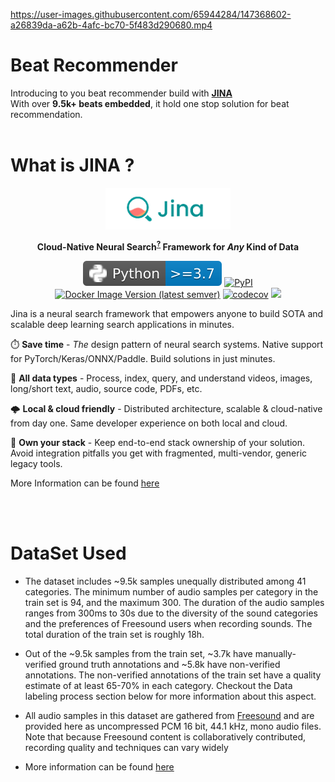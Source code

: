 

https://user-images.githubusercontent.com/65944284/147368602-a26839da-a62b-4afc-bc70-5f483d290680.mp4





# Beat Recommender

Introducing to you beat recommender build with [**JINA**](https://docs.jina.ai/) <br>
With over **9.5k+ beats embedded**, it hold one stop solution for beat recommendation.
<br>
<br>

# What is JINA ?
<p align="center">
<!--startmsg-->

<!--endmsg-->
</p>
<p align="center">
<a href="https://docs.jina.ai"><img src="https://github.com/jina-ai/jina/blob/master/.github/logo-only.gif?raw=true" alt="Jina logo: Jina is a cloud-native neural search framework" width="200px"></a>
</p>

<p align="center">
<b>Cloud-Native Neural Search<sup><a href="https://docs.jina.ai/get-started/neural-search/">?</a></sup> Framework for <i>Any</i> Kind of Data</b>
</p>


<p align=center>
<a href="https://pypi.org/project/jina/"><img src="https://github.com/jina-ai/jina/blob/master/.github/badges/python-badge.svg?raw=true" alt="Python 3.7 3.8 3.9" title="Jina supports Python 3.7 and above"></a>
<a href="https://pypi.org/project/jina/"><img src="https://img.shields.io/pypi/v/jina?color=%23099cec&amp;label=PyPI&amp;logo=pypi&amp;logoColor=white" alt="PyPI"></a>
<a href="https://hub.docker.com/r/jinaai/jina/tags"><img src="https://img.shields.io/docker/v/jinaai/jina?color=%23099cec&amp;label=Docker&amp;logo=docker&amp;logoColor=white&amp;sort=semver" alt="Docker Image Version (latest semver)"></a>
<a href="https://codecov.io/gh/jina-ai/jina"><img src="https://codecov.io/gh/jina-ai/jina/branch/master/graph/badge.svg" alt="codecov"></a>
<a href="https://slack.jina.ai"><img src="https://img.shields.io/badge/Slack-2.2k%2B-blueviolet?logo=slack&amp;logoColor=white"></a>
</p>

<!-- start elevator-pitch -->

Jina is a neural search framework that empowers anyone to build SOTA and scalable deep learning search applications in minutes.

⏱️ **Save time** - *The* design pattern of neural search systems. Native support for PyTorch/Keras/ONNX/Paddle. Build solutions in just minutes.

🌌 **All data types** - Process, index, query, and understand videos, images, long/short text, audio, source code, PDFs, etc.

🌩️ **Local & cloud friendly** - Distributed architecture, scalable & cloud-native from day one. Same developer experience on both local and cloud. 

🍱 **Own your stack** - Keep end-to-end stack ownership of your solution. Avoid integration pitfalls you get with
fragmented, multi-vendor, generic legacy tools.

More Information can be found [here](https://docs.jina.ai/)
<!-- end elevator-pitch -->

<br>
<br>

# DataSet Used
- The dataset includes ~9.5k samples unequally distributed among 41 categories. The minimum number of audio samples per category in the train set is 94, and the maximum 300. The duration of the audio samples ranges from 300ms to 30s due to the diversity of the sound categories and the preferences of Freesound users when recording sounds. The total duration of the train set is roughly 18h.

- Out of the ~9.5k samples from the train set, ~3.7k have manually-verified ground truth annotations and ~5.8k have non-verified annotations. The non-verified annotations of the train set have a quality estimate of at least 65-70% in each category. Checkout the Data labeling process section below for more information about this aspect.

- All audio samples in this dataset are gathered from [Freesound](https://freesound.org/) and are provided here as uncompressed PCM 16 bit, 44.1 kHz, mono audio files. Note that because Freesound content is collaboratively contributed, recording quality and techniques can vary widely

- More information can be found [here](https://zenodo.org/record/2552860#.XFD05fwo-V4)
